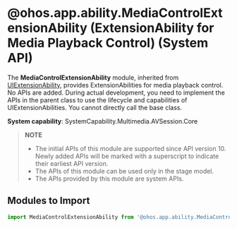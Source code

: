 # @ohos.app.ability.MediaControlExtensionAbility (ExtensionAbility for Media Playback Control) (System API)

The **MediaControlExtensionAbility** module, inherited from [UIExtensionAbility](../apis/js-apis-app-ability-uiExtensionAbility.md), provides ExtensionAbilities for media playback control. No APIs are added. During actual development, you need to implement the APIs in the parent class to use the lifecycle and capabilities of UIExtensionAbilities. You cannot directly call the base class.

**System capability**: SystemCapability.Multimedia.AVSession.Core

> **NOTE**
>
> - The initial APIs of this module are supported since API version 10. Newly added APIs will be marked with a superscript to indicate their earliest API version.
> - The APIs of this module can be used only in the stage model.
> - The APIs provided by this module are system APIs.

## Modules to Import

```js
import MediaControlExtensionAbility from '@ohos.app.ability.MediaControlExtensionAbility';
```
